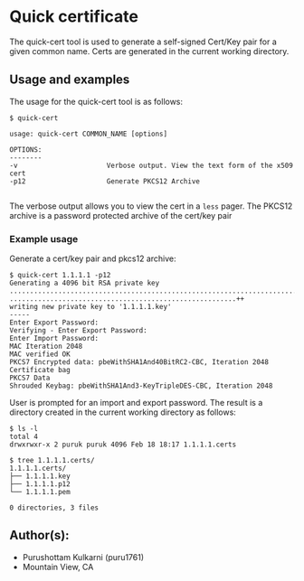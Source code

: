 # Quick certificate

The quick-cert tool is used to generate a self-signed Cert/Key pair for a given
common name. Certs are generated in the current working directory.

## Usage and examples

The usage for the quick-cert tool is as follows:
```
$ quick-cert 

usage: quick-cert COMMON_NAME [options]

OPTIONS:
--------
-v                      Verbose output. View the text form of the x509 cert
-p12                    Generate PKCS12 Archive


```

The verbose output allows you to view the cert in a ``less`` pager.
The PKCS12 archive is a password protected archive of the cert/key pair

### Example usage

Generate a cert/key pair and pkcs12 archive:

```
$ quick-cert 1.1.1.1 -p12
Generating a 4096 bit RSA private key
.....................................................................................................................................++
........................................................++
writing new private key to '1.1.1.1.key'
-----
Enter Export Password:
Verifying - Enter Export Password:
Enter Import Password:
MAC Iteration 2048
MAC verified OK
PKCS7 Encrypted data: pbeWithSHA1And40BitRC2-CBC, Iteration 2048
Certificate bag
PKCS7 Data
Shrouded Keybag: pbeWithSHA1And3-KeyTripleDES-CBC, Iteration 2048

```

User is prompted for an import and export password. The result is a directory
created in the current working directory as follows:
```
$ ls -l
total 4
drwxrwxr-x 2 puruk puruk 4096 Feb 18 18:17 1.1.1.1.certs

$ tree 1.1.1.1.certs/
1.1.1.1.certs/
├── 1.1.1.1.key
├── 1.1.1.1.p12
└── 1.1.1.1.pem

0 directories, 3 files
```

## Author(s):

* Purushottam Kulkarni (puru1761)
* Mountain View, CA
